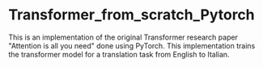# Transformer_from_scratch_Pytorch
This is an implementation of the original Transformer research paper "Attention is all you need" done using PyTorch. This implementation trains the transformer model for a translation task from English to Italian.
